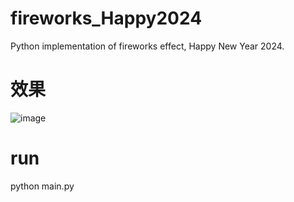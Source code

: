 # fireworks_Happy2024
Python implementation of fireworks effect, Happy New Year 2024.
# 效果

![image](https://github.com/CHB-learner/fireworks_Happy2024/assets/104660431/b1c09294-49c0-410d-b684-27e3fe701fce)



# run
python main.py

